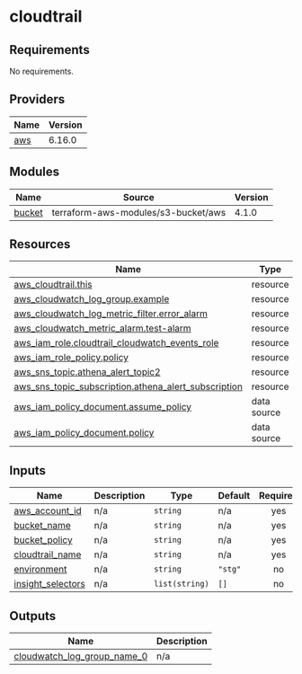 # cloudtrail

<!-- BEGINNING OF PRE-COMMIT-TERRAFORM DOCS HOOK -->
## Requirements

No requirements.

## Providers

| Name | Version |
|------|---------|
| <a name="provider_aws"></a> [aws](#provider\_aws) | 6.16.0 |

## Modules

| Name | Source | Version |
|------|--------|---------|
| <a name="module_bucket"></a> [bucket](#module\_bucket) | terraform-aws-modules/s3-bucket/aws | 4.1.0 |

## Resources

| Name | Type |
|------|------|
| [aws_cloudtrail.this](https://registry.terraform.io/providers/hashicorp/aws/latest/docs/resources/cloudtrail) | resource |
| [aws_cloudwatch_log_group.example](https://registry.terraform.io/providers/hashicorp/aws/latest/docs/resources/cloudwatch_log_group) | resource |
| [aws_cloudwatch_log_metric_filter.error_alarm](https://registry.terraform.io/providers/hashicorp/aws/latest/docs/resources/cloudwatch_log_metric_filter) | resource |
| [aws_cloudwatch_metric_alarm.test-alarm](https://registry.terraform.io/providers/hashicorp/aws/latest/docs/resources/cloudwatch_metric_alarm) | resource |
| [aws_iam_role.cloudtrail_cloudwatch_events_role](https://registry.terraform.io/providers/hashicorp/aws/latest/docs/resources/iam_role) | resource |
| [aws_iam_role_policy.policy](https://registry.terraform.io/providers/hashicorp/aws/latest/docs/resources/iam_role_policy) | resource |
| [aws_sns_topic.athena_alert_topic2](https://registry.terraform.io/providers/hashicorp/aws/latest/docs/resources/sns_topic) | resource |
| [aws_sns_topic_subscription.athena_alert_subscription](https://registry.terraform.io/providers/hashicorp/aws/latest/docs/resources/sns_topic_subscription) | resource |
| [aws_iam_policy_document.assume_policy](https://registry.terraform.io/providers/hashicorp/aws/latest/docs/data-sources/iam_policy_document) | data source |
| [aws_iam_policy_document.policy](https://registry.terraform.io/providers/hashicorp/aws/latest/docs/data-sources/iam_policy_document) | data source |

## Inputs

| Name | Description | Type | Default | Required |
|------|-------------|------|---------|:--------:|
| <a name="input_aws_account_id"></a> [aws\_account\_id](#input\_aws\_account\_id) | n/a | `string` | n/a | yes |
| <a name="input_bucket_name"></a> [bucket\_name](#input\_bucket\_name) | n/a | `string` | n/a | yes |
| <a name="input_bucket_policy"></a> [bucket\_policy](#input\_bucket\_policy) | n/a | `string` | n/a | yes |
| <a name="input_cloudtrail_name"></a> [cloudtrail\_name](#input\_cloudtrail\_name) | n/a | `string` | n/a | yes |
| <a name="input_environment"></a> [environment](#input\_environment) | n/a | `string` | `"stg"` | no |
| <a name="input_insight_selectors"></a> [insight\_selectors](#input\_insight\_selectors) | n/a | `list(string)` | `[]` | no |

## Outputs

| Name | Description |
|------|-------------|
| <a name="output_cloudwatch_log_group_name_0"></a> [cloudwatch\_log\_group\_name\_0](#output\_cloudwatch\_log\_group\_name\_0) | n/a |
<!-- END OF PRE-COMMIT-TERRAFORM DOCS HOOK -->
